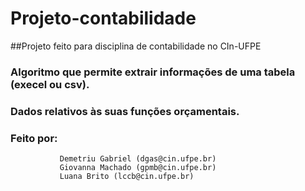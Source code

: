 # Projeto-contabilidade

##Projeto feito para disciplina de contabilidade no CIn-UFPE

### Algoritmo que permite extrair informações de uma tabela (execel ou csv).
### Dados relativos às suas funções orçamentais. 









### Feito por:
               Demetriu Gabriel (dgas@cin.ufpe.br)
               Giovanna Machado (gpmb@cin.ufpe.br)
               Luana Brito (lccb@cin.ufpe.br)
